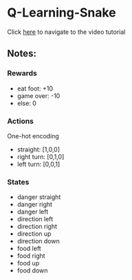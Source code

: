 # Q-Learning-Snake

Click [here](https://www.youtube.com/watch?v=PJl4iabBEz0&t=67s) to navigate to the video tutorial

## Notes:

### Rewards
- eat foot: +10
- game over: -10
- else: 0

### Actions
One-hot encoding
- straight: [1,0,0]
- right turn: [0,1,0]
- left turn: [0,0,1]

### States
- danger straight
- danger right
- danger left
- direction left
- direction right
- direction up 
- direction down
- food left
- food right
- food up 
- food down